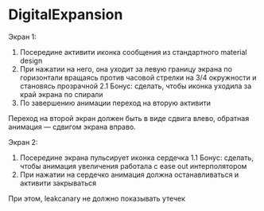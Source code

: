 # DigitalExpansion
Экран 1:
1. Посередине активити иконка сообщения из стандартного material design
2. При нажатии на него, она уходит за левую границу экрана по горизонтали
вращаясь против часовой стрелки на 3/4 окружности и становясь прозрачной
2.1 Бонус: сделать, чтобы иконка уходила за край экрана по спирали
3. По завершению анимации переход на вторую активити

Переход на второй экран должен быть в виде сдвига влево, обратная анимация — сдвигом экрана вправо.

Экран 2:
1. Посередине экрана пульсирует иконка сердечка
1.1 Бонус: сделать, чтобы анимация увеличения работала с ease out интерполятором
2. При нажатии на сердечко анимация должна останавливаться и активити закрываться

При этом, leakcanary не должно показывать утечек
